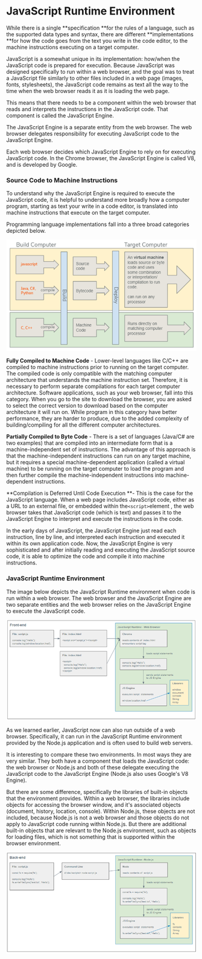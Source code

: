 # JavaScript Runtime Environment



While there is a single **specification **for the rules of a language, such as the supported data types and syntax, there are different **implementations **for how the code goes from the text you write in the code editor, to the machine instructions executing on a target computer.&#x20;

JavaScript is a somewhat unique in its implementation: how/when the JavaScript code is prepared for execution. Because JavaScript was designed specifically to run within a web browser, and the goal was to treat a JavaScript file similarly to other files included in a web page (images, fonts, stylesheets), the JavaScript code remains as text all the way to the time when the web browser reads it as it is loading the web page.

This means that there needs to be a component within the web browser that reads and interprets the instructions in the JavaScript code. That component is called the JavaScript Engine.

The JavaScript Engine is a separate entity from the web browser. The web browser delegates responsibility for executing JavaScript code to the JavaScript Engine.

Each web browser decides which JavaScript Engine to rely on for executing JavaScript code. In the Chrome browser, the JavaScript Engine is called V8, and is developed by Google.&#x20;

### Source Code to Machine Instructions

To understand why the JavaScript Engine is required to execute the JavaScript code, it is helpful to understand more broadly how a computer program, starting as text your write in a code editor, is translated into machine instructions that execute on the target computer.

Programming language implementations fall into a three broad categories depicted below.

![](<../.gitbook/assets/image (90) (1).png>)

**Fully Compiled to Machine Code** - Lower-level languages like C/C++ are compiled to machine instructions prior to running on the target computer. The compiled code is only compatible with the matching computer architecture that understands the machine instruction set. Therefore, it is necessary to perform separate compilations for each target computer architecture.  Software applications, such as your web browser, fall into this category. When you go to the site to download the browser, you are asked to select the correct version to download based on the computer architecture it will run on. While program in this category have better performance, they are harder to produce, due to the added complexity of building/compiling for all the different computer architectures.

**Partially Compiled to Byte Code** - There is a set of languages (Java/C# are two examples) that are compiled into an intermediate form that is a machine-independent set of instructions. The advantage of this approach is that the machine-independent instructions can run on any target machine, but it requires a special machine-dependent application (called a virtual machine) to be running on the target computer to load the program and then further compile the machine-independent instructions into machine-dependent instructions.&#x20;

**Compilation is Deferred Until Code Execution **- This is the case for the JavaScript language. When a web page includes JavaScript code, either as a URL to an external file, or embedded within the`<script>`element , the web browser takes that JavaScript code (which is text) and passes it to the JavaScript Engine to interpret and execute the instructions in the code.&#x20;

In the early days of JavaScript, the JavaScript Engine just read each instruction, line by line, and interpreted each instruction and executed it  within its own application code. Now, the JavaScript Engine is very sophisticated and after initially reading and executing the JavaScript source code, it is able to optimize the code and compile it into machine instructions.

### JavaScript Runtime Environment

The image below depicts the JavaScript Runtime environment when code is run within a web browser. The web browser and the JavaScript Engine are two separate entities and the web browser relies on the JavaScript Engine to execute the JavaScript code.

![](<../.gitbook/assets/image (99) (1).png>)

As we learned earlier, JavaScript now can also run outside of a web browser. Specifically, it can run in the JavaScript Runtime environment provided by the Node.js application and is often used to build web servers.

It is interesting to compare these two environments. In most ways they are very similar. They both have a component that loads the JavaScript code: the web browser or Node.js and both of these delegate executing the JavaScript code to the JavaScript Engine (Node.js also uses Google's V8 Engine).

But there are some difference, specifically the libraries of built-in objects that the environment provides. Within a web browser, the libraries include objects for accessing the browser window, and it's associated objects (document, history, location, console). Within Node.js, these objects are not included, because Node.js is not a web browser and those objects do not apply to JavaScript code running within Node.js. But there are additional built-in objects that are relevant to the Node.js environment, such as objects for loading files, which is not something that is supported within the browser environment.

![](<../.gitbook/assets/image (101) (1).png>)
